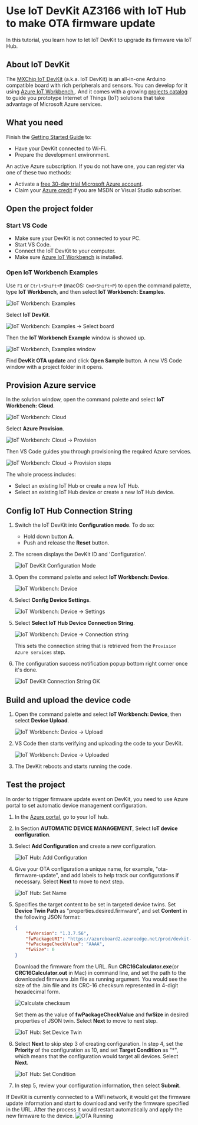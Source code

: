 # Use IoT DevKit AZ3166 with IoT Hub to make OTA firmware update

In this tutorial, you learn how to let IoT DevKit to upgrade its firmware via IoT Hub.

## About IoT DevKit

The [MXChip IoT DevKit](https://aka.ms/iot-devkit) (a.k.a. IoT DevKit) is an all-in-one Arduino compatible board with rich peripherals and sensors. You can develop for it using [Azure IoT Workbench ](https://aka.ms/azure-iot-workbench). And it comes with a growing [projects catalog](https://aka.ms/devkit/project-catalog) to guide you prototype Internet of Things (IoT) solutions that take advantage of Microsoft Azure services.

## What you need

Finish the [Getting Started Guide](./devkit-get-started.md) to:

* Have your DevKit connected to Wi-Fi.
* Prepare the development environment.

An active Azure subscription. If you do not have one, you can register via one of these two methods:

* Activate a [free 30-day trial Microsoft Azure account](https://azure.microsoft.com/free/).
* Claim your [Azure credit](https://azure.microsoft.com/pricing/member-offers/msdn-benefits-details/) if you are MSDN or Visual Studio subscriber.

## Open the project folder

### Start VS Code

* Make sure your DevKit is not connected to your PC.
* Start VS Code.
* Connect the IoT DevKit to your computer.
* Make sure [Azure IoT Workbench](https://marketplace.visualstudio.com/items?itemName=vsciot-vscode.vscode-iot-workbench) is installed.

### Open IoT Workbench Examples

Use `F1` or `Ctrl+Shift+P` (macOS: `Cmd+Shift+P`) to open the command palette, type **IoT Workbench**, and then select **IoT Workbench: Examples**.

![IoT Workbench: Examples](media/iot-workbench-examples-cmd.png)

Select **IoT DevKit**.

![IoT Workbench: Examples -> Select board](media/iot-workbench-examples-board.png)

Then the **IoT Workbench Example** window is showed up.

![IoT Workbench, Examples window](media/iot-workbench-examples.png)

Find **DevKit OTA update** and click **Open Sample** button. A new VS Code window with a project folder in it opens.

## Provision Azure service

In the solution window, open the command palette and select **IoT Workbench: Cloud**.

![IoT Workbench: Cloud](media/iot-workbench-cloud.png)

Select **Azure Provision**.

![IoT Workbench: Cloud -> Provision](media/iot-workbench-cloud-provision.png)

Then VS Code guides you through provisioning the required Azure services.

![IoT Workbench: Cloud -> Provision steps](media/iot-workbench-cloud-provision-steps2.png)

The whole process includes:
* Select an existing IoT Hub or create a new IoT Hub.
* Select an existing IoT Hub device or create a new IoT Hub device. 

## Config IoT Hub Connection String

1. Switch the IoT DevKit into **Configuration mode**. To do so:

   - Hold down button **A**.
   - Push and release the **Reset** button.

2. The screen displays the DevKit ID and 'Configuration'.

	![IoT DevKit Configuration Mode](media/devkit-configuration-mode.png) 

3. Open the command palette and select **IoT Workbench: Device**.

	![IoT Workbench: Device](media/iot-workbench-device.png)

4. Select **Config Device Settings**.

	![IoT Workbench: Device -> Settings](media/iot-workbench-device-settings.png)

5. Select **Select IoT Hub Device Connection String**.

	![IoT Workbench: Device -> Connection string](media/iot-workbench-device-string1.png)

   This sets the connection string that is retrieved from the `Provision Azure services` step.

6. The configuration success notification popup bottom right corner once it's done.

    ![IoT DevKit Connection String OK](media/iot-workbench-connection-done.png) 

## Build and upload the device code

1. Open the command palette and select **IoT Workbench: Device**, then select **Device Upload**.

	![IoT Workbench: Device -> Upload](media/iot-workbench-device-upload.png)

2. VS Code then starts verifying and uploading the code to your DevKit.

	![IoT Workbench: Device -> Uploaded](media/firmware-ota/iot-workbench-device-uploaded.png)

3. The DevKit reboots and starts running the code.

## Test the project
In order to trigger firmware update event on DevKit, you need to use Azure portal to set automatic device management configuration.

1. In the [Azure portal](https://portal.azure.com), go to your IoT hub.

2. In Section **AUTOMATIC DEVICE MANAGEMENT**, Select **IoT device configuration**.

3. Select **Add Configuration** and create a new configuration.

	![IoT Hub: Add Configuration](media/firmware-ota/iothub-add-configuration.png)

4. Give your OTA configuration a unique name, for example, "ota-firmware-update", and add labels to help track our configurations if necessary. Select **Next** to move to next step.

	![IoT Hub: Set Name](media/firmware-ota/iothub-configuration-naming.png)

5. Specifies the target content to be set in targeted device twins. Set **Device Twin Path** as "properties.desired.firmware", and set **Content** in the following JSON format:

	```json
	{
		"fwVersion": "1.3.7.56",
		"fwPackageURI": "https://azureboard2.azureedge.net/prod/devkit-firmware-1.3.7.56.bin",
		"fwPackageCheckValue": "AAAA",
		"fwSize": 0
	}
	```

	Download the firmware from the URL. Run **CRC16Calculator.exe**(or **CRC16Calculator.out** in Mac) in command line, and set the path to the downloaded firmware .bin file as running argument. You would see the size of the .bin file and its CRC-16 checksum represented in 4-digit hexadecimal form.
	
	![Calculate checksum](media/firmware-ota/checksum-calculate.png)
	
	Set them as the value of **fwPackageCheckValue** and **fwSize** in desired properties of JSON twin. Select **Next** to move to next step.

	![IoT Hub: Set Device Twin](media/firmware-ota/iothub-set-device-twin.png)

6. Select **Next** to skip step 3 of creating configuration. In step 4, set the **Priority** of the configuration as 10, and set **Target Condition** as "*", which means that the configuration would target all devices. Select **Next**.

	![IoT Hub: Set Condition](media/firmware-ota/iothub-set-condition.png)

7. In step 5, review your configuration information, then select **Submit**.

If DevKit is currently connected to a WiFi network, it would get the firmware update information and start to download and verify the firmware specified in the URL. After the process it would restart automatically and apply the new firmware to the device.
![OTA Running](media/firmware-ota/ota-running.png)
